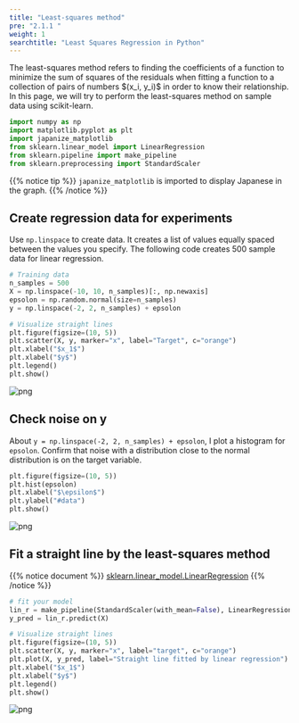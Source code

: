 ```yaml
---
title: "Least-squares method"
pre: "2.1.1 "
weight: 1
searchtitle: "Least Squares Regression in Python"
---
```


<div class="pagetop-box">
    <p>The least-squares method refers to finding the coefficients of a function to minimize the sum of squares of the residuals when fitting a function to a collection of pairs of numbers $(x_i, y_i)$ in order to know their relationship. In this page, we will try to perform the least-squares method on sample data using scikit-learn.</p>
</div>

```python
import numpy as np
import matplotlib.pyplot as plt
import japanize_matplotlib
from sklearn.linear_model import LinearRegression
from sklearn.pipeline import make_pipeline
from sklearn.preprocessing import StandardScaler
```

{{% notice tip %}}
`japanize_matplotlib` is imported to display Japanese in the graph.
{{% /notice %}}

## Create regression data for experiments
Use `np.linspace` to create data. It creates a list of values equally spaced between the values you specify. The following code creates 500 sample data for linear regression.

```python
# Training data
n_samples = 500
X = np.linspace(-10, 10, n_samples)[:, np.newaxis]
epsolon = np.random.normal(size=n_samples)
y = np.linspace(-2, 2, n_samples) + epsolon

# Visualize straight lines
plt.figure(figsize=(10, 5))
plt.scatter(X, y, marker="x", label="Target", c="orange")
plt.xlabel("$x_1$")
plt.xlabel("$y$")
plt.legend()
plt.show()
```


![png](/images/basic/regression/01_Linear_Regression_files/01_Linear_Regression_6_0.png)


## Check noise on y

About `y = np.linspace(-2, 2, n_samples) + epsolon`, I plot a histogram for `epsolon`.
Confirm that noise with a distribution close to the normal distribution is on the target variable.

```python
plt.figure(figsize=(10, 5))
plt.hist(epsolon)
plt.xlabel("$\epsilon$")
plt.ylabel("#data")
plt.show()
```


    
![png](/images/basic/regression/01_Linear_Regression_files/01_Linear_Regression_8_0.png)
    


## Fit a straight line by the least-squares method

{{% notice document %}}
[sklearn.linear_model.LinearRegression](https://scikit-learn.org/stable/modules/generated/sklearn.linear_model.LinearRegression.html)
{{% /notice %}}


```python
# fit your model
lin_r = make_pipeline(StandardScaler(with_mean=False), LinearRegression()).fit(X, y)
y_pred = lin_r.predict(X)

# Visualize straight lines
plt.figure(figsize=(10, 5))
plt.scatter(X, y, marker="x", label="target", c="orange")
plt.plot(X, y_pred, label="Straight line fitted by linear regression")
plt.xlabel("$x_1$")
plt.xlabel("$y$")
plt.legend()
plt.show()
```


    
![png](/images/basic/regression/01_Linear_Regression_files/01_Linear_Regression_10_0.png)
    

